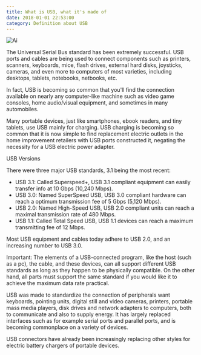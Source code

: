 ```yaml
---
title: What is USB, what it's made of
date: 2018-01-01 22:53:00
category: Definition about USB
---
```


![Ai](https://www.oacs-atlanta.com/content/images/1.jpg)

The Universal Serial Bus standard has been extremely successful. USB ports and cables are being used to connect components such as printers, scanners, keyboards, mice, flash drives, external hard disks, joysticks, cameras, and even more to computers of most varieties, including desktops, tablets, notebooks, netbooks, etc.

In fact, USB is becoming so common that you'll find the connection available on nearly any computer-like machine such as video game consoles, home audio/visual equipment, and sometimes in many automobiles.

Many portable devices, just like smartphones, ebook readers, and tiny tablets, use USB mainly for charging. USB charging is becoming so common that it is now simple to find replacement electric outlets in the home improvement retailers with USB ports constructed it, negating the necessity for a USB electric power adapter.

USB Versions

There were three major USB standards, 3.1 being the most recent:
- USB 3.1: Called Superspeed+, USB 3.1 compliant equipment can easily transfer info at 10 Gbps (10,240 Mbps).
- USB 3.0: Named SuperSpeed USB, USB 3.0 compliant hardware can reach a optimum transmission fee of 5 Gbps (5,120 Mbps).
- USB 2.0: Named High-Speed USB, USB 2.0 compliant units can reach a maximal transmission rate of 480 Mbps.
- USB 1.1: Called Total Speed USB, USB 1.1 devices can reach a maximum transmitting fee of 12 Mbps.

Most USB equipment and cables today adhere to USB 2.0, and an increasing number to USB 3.0.

Important: The elements of a USB-connected program, like the host (such as a pc), the cable, and these devices, can all support different USB standards as long as they happen to be physically compatible. On the other hand, all parts must support the same standard if you would like it to achieve the maximum data rate practical.

USB was made to standardize the connection of peripherals want keyboards, pointing units, digital still and video cameras, printers, portable mass media players, disk drives and network adapters to computers, both to communicate and also to supply energy. It has largely replaced interfaces such as for example serial ports and parallel ports, and is becoming commonplace on a variety of devices.

USB connectors have already been increasingly replacing other styles for electric battery chargers of portable devices.